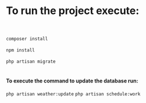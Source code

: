 <h1>To run the project execute:</h1>
<br><br>
<code>composer install</code>
<br><br>
<code>npm install</code>
<br><br>
<code>php artisan migrate</code>
<br><br>

<h4>To execute the command to update the database run:</h4>
<code>php artisan weather:update</code>
<code>php artisan schedule:work</code>
